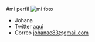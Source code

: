 #mi perfil
![mi foto](https://pbs.twimg.com/profile_images/726508309281423361/g4fZv34a.jpg)
- Johana
- Twitter [aqui](https://twitter.com/johac0183)
- Correo johanac83@gmail.com
